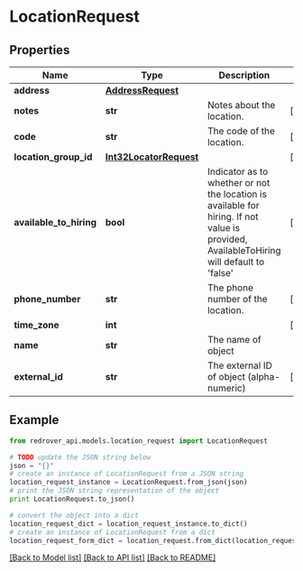 # LocationRequest


## Properties

Name | Type | Description | Notes
------------ | ------------- | ------------- | -------------
**address** | [**AddressRequest**](AddressRequest.md) |  | 
**notes** | **str** | Notes about the location. | [optional] 
**code** | **str** | The code of the location. | [optional] 
**location_group_id** | [**Int32LocatorRequest**](Int32LocatorRequest.md) |  | [optional] 
**available_to_hiring** | **bool** | Indicator as to whether or not the location is available for hiring. If not value is provided, AvailableToHiring will default to &#39;false&#39; | [optional] 
**phone_number** | **str** | The phone number of the location. | [optional] 
**time_zone** | **int** |  | [optional] 
**name** | **str** | The name of object | 
**external_id** | **str** | The external ID of object (alpha-numeric) | [optional] 

## Example

```python
from redrover_api.models.location_request import LocationRequest

# TODO update the JSON string below
json = "{}"
# create an instance of LocationRequest from a JSON string
location_request_instance = LocationRequest.from_json(json)
# print the JSON string representation of the object
print LocationRequest.to_json()

# convert the object into a dict
location_request_dict = location_request_instance.to_dict()
# create an instance of LocationRequest from a dict
location_request_form_dict = location_request.from_dict(location_request_dict)
```
[[Back to Model list]](../README.md#documentation-for-models) [[Back to API list]](../README.md#documentation-for-api-endpoints) [[Back to README]](../README.md)


